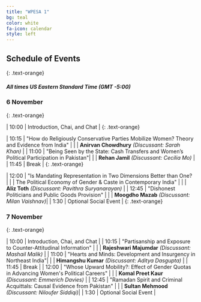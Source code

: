```yaml
---
title: "WPESA 1"
bg: teal
color: white
fa-icon: calendar
style: left
---
```



## Schedule of Events
{: .text-orange}

#### *All times US Eastern Standard Time (GMT -5:00)*

### 6 November 
{: .text-orange}

| 10:00 | Introduction, Chai, and Chat |
{: .text-orange}

| 10:15 | "How do Religiously Conservative Parties Mobilize Women? Theory and Evidence from India" |
|       | **Anirvan Chowdhury** *(Discussant: Sarah Khan)*                                          |
| 11:00 | "Being Seen by the State: Cash Transfers and Women’s Political Participation in Pakistan"|
|       | **Rehan Jamil** *(Discussant: Cecilia Mo)*                                                |
| 11:45 | Break                                                                                                                                                                              |
{: .text-orange}

| 12:00 | "Is Mandating Representation in Two Dimensions Better than One? |
|       | The Political Economy of Gender & Caste in Contemporary India" |
|       | **Aliz Toth** *(Discussant: Pavithra Suryanarayan)* |
| 12:45 | "Dishonest Politicians and Public Goods Provision" |
|       | **Moogdho Mazab** *(Discussant: Milan Vaishnav)*|
| 1:30  | Optional Social Event    |
{: .text-orange}



### 7 November
{: .text-orange}

| 10:00 | Introduction, Chai, and Chat                                                                                                                                                       |
| 10:15 | "Partisanship and Exposure to Counter-Attitudinal Information" |
|       | **Rajeshwari Majumdar** *(Discussant: Mashail Malik)*                                          |
| 11:00 | "Hearts and Minds: Development and Insurgency in Northeast India"|
|       | **Himangshu Kumar** *(Discussant: Aditya Dasgupta)*                                                |
| 11:45 | Break                                                                                                                                                                              |
| 12:00 | "Whose Upward Mobility?: Effect of Gender Quotas in Advancing Women's Political Careers" |
|       | **Komal Preet Kaur** *(Discussant: Emmerich Davies)* |
| 12:45 | "Ramadan Spirit and Criminal Acquittals: Causal Evidence from Pakistan" |
|       | **Sultan Mehmood** *(Discussant: Niloufer Siddiqi)*|
| 1:30  | Optional Social Event    |
